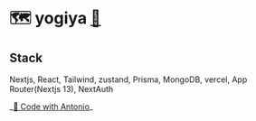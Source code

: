# 🗺️ yogiya [🔗](yogiya.vercel.app)

## Stack

Nextjs, React, Tailwind, zustand, Prisma, MongoDB, vercel, App Router(Nextjs 13), NextAuth

_[🙏 Code with Antonio](https://www.youtube.com/watch?v=c_-b\*isI4vg)\_
